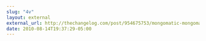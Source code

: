 ```yaml
---
slug: "4v"
layout: external
external_url: http://thechangelog.com/post/954675753/mongomatic-mongomatic-is-a-simple-ruby-object-mapper-for
date: 2010-08-14T19:37:29-05:00
---
```

